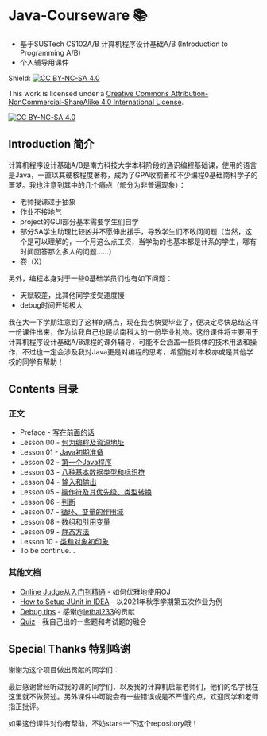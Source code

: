 # Java-Courseware :books:
- 基于SUSTech CS102A/B 计算机程序设计基础A/B (Introduction to Programming A/B)
- 个人辅导用课件

Shield: [![CC BY-NC-SA 4.0][cc-by-nc-sa-shield]][cc-by-nc-sa]

This work is licensed under a
[Creative Commons Attribution-NonCommercial-ShareAlike 4.0 International License][cc-by-nc-sa].

[![CC BY-NC-SA 4.0][cc-by-nc-sa-image]][cc-by-nc-sa]

[cc-by-nc-sa]: http://creativecommons.org/licenses/by-nc-sa/4.0/
[cc-by-nc-sa-image]: https://licensebuttons.net/l/by-nc-sa/4.0/88x31.png
[cc-by-nc-sa-shield]: https://img.shields.io/badge/License-CC%20BY--NC--SA%204.0-lightgrey.svg

## Introduction 简介

计算机程序设计基础A/B是南方科技大学本科阶段的通识编程基础课，使用的语言是Java，一直以其硬核程度著称，成为了GPA收割者和不少编程0基础南科学子的噩梦。我也注意到其中的几个痛点（部分为非普遍现象）：

- 老师授课过于抽象
- 作业不接地气
- project的GUI部分基本需要学生们自学
- 部分SA学生助理比较凶并不愿伸出援手，导致学生们不敢问问题（当然，这个是可以理解的，一个月这么点工资，当学助的也基本都是计系的学生，哪有时间回答那么多人的问题……）
- 卷（X）

另外，编程本身对于一些0基础学员们也有如下问题：

- 天赋较差，比其他同学接受速度慢
- debug时间开销极大



我在大一下学期注意到了这样的痛点，现在我也快要毕业了，便决定尽快总结这样一份课件出来，作为给我自己也是给南科大的一份毕业礼物。这份课件将主要用于计算机程序设计基础A/B课程的课外辅导，可能不会涵盖一些具体的技术用法和操作，不过也一定会涉及我对Java更是对编程的思考，希望能对本校亦或是其他学校的同学有帮助！



## Contents 目录

### 正文

- Preface - [写在前面的话](./Preface/写在前面的话.md)
- Lesson 00 - [何为编程及资源地址](./Lesson00/Lesson00.md)
- Lesson 01 - [Java初期准备](./Lesson01/Lesson01.md)
- Lesson 02 - [第一个Java程序](./Lesson02/Lesson02.md)
- Lesson 03 - [八种基本数据类型和标识符](./Lesson03/Lesson03.md)
- Lesson 04 - [输入和输出](./Lesson04/Lesson04.md)
- Lesson 05 - [操作符及其优先级、类型转换](./Lesson05/Lesson05.md)
- Lesson 06 - [判断](./Lesson06/Lesson06.md)
- Lesson 07 - [循环、变量的作用域](./Lesson07/Lesson07.md)
- Lesson 08 - [数组和引用变量](./Lesson08/Lesson08.md)
- Lesson 09 - [静态方法](./Lesson09/Lesson09.md)
- Lesson 10 - [类和对象初印象](./Lesson10/Lesson10.md)
- To be continue...



### 其他文档

- [Online Judge从入门到精通](./AboutOnlineJudge/Online%20Judge从入门到精通.md) - 如何优雅地使用OJ
- [How to Setup JUnit in IDEA](./AboutJUnitSetup/How%20to%20Setup%20JUnit%20in%20IDEA.md) - 以2021年秋季学期第五次作业为例
- [Debug tips](./DebugTips) - 感谢[@lethal233](https://github.com/lethal233)的贡献
- [Quiz](./Quiz) - 我自己出的一些题和考试题的融合



## Special Thanks 特别鸣谢

谢谢为这个项目做出贡献的同学们：
<!-- readme: contributors -start -->
<!-- readme: contributors -end -->

最后感谢曾经听过我的课的同学们，以及我的计算机启蒙老师们，他们的名字我在这里就不做赘述。另外课件中可能会有一些错误或是不严谨的点，欢迎同学和老师指正批评。



如果这份课件对你有帮助，不妨star:star:一下这个repository哦！

